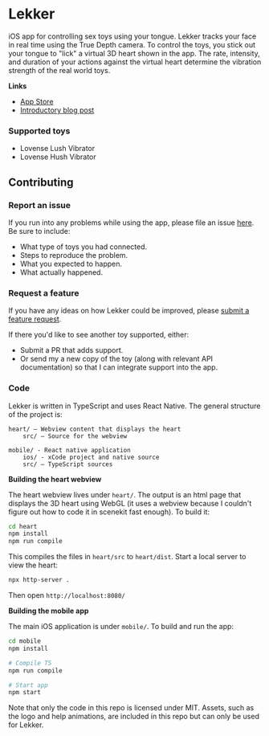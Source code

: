 # Lekker

iOS app for controlling sex toys using your tongue. Lekker tracks your face in real time using the True Depth camera. To control the toys, you stick out your tongue to "lick" a virtual 3D heart shown in the app. The rate, intensity, and duration of your actions against the virtual heart determine the vibration strength of the real world toys.

**Links**

- [App Store](https://itunes.apple.com/us/app/lekker-toy-control/id1433985376?ls=1&mt=8)
- [Introductory blog post](https://blog.mattbierner.com/lekker)


### Supported toys

- Lovense Lush Vibrator
- Lovense Hush Vibrator


## Contributing

### Report an issue
If you run into any problems while using the app, please file an issue [here][newIssue]. Be sure to include:

- What type of toys you had connected.
- Steps to reproduce the problem.
- What you expected to happen.
- What actually happened.

### Request a feature
If you have any ideas on how Lekker could be improved, please [submit a feature request][newIssue].

If there you'd like to see another toy supported, either:

- Submit a PR that adds support.
- Or send my a new copy of the toy (along with relevant API documentation) so that I can integrate support into the app.


### Code
Lekker is written in TypeScript and uses React Native. The general structure of the project is:

```
heart/ — Webview content that displays the heart
    src/ — Source for the webview

mobile/ - React native application
    ios/ - xCode project and native source
    src/ — TypeScript sources
```

**Building the heart webview**

The heart webview lives under `heart/`. The output is an html page that displays the 3D heart using WebGL (it uses a webview because I couldn't figure out how to code it in scenekit fast enough). To build it:

```bash
cd heart
npm install
npm run compile
```

This compiles the files in `heart/src` to `heart/dist`. Start a local server to view the heart:

```bash
npx http-server .
```

Then open `http://localhost:8080/`

**Building the mobile app**

The main iOS application is under `mobile/`. To build and run the app:

```bash
cd mobile
npm install

# Compile TS
npm run compile 

# Start app
npm start
```


Note that only the code in this repo is licensed under MIT. Assets, such as the logo and help animations, are included in this repo but can only be used for Lekker. 


[newIssue]: https://github.com/mattbierner/lekker/issues/new